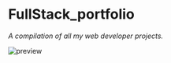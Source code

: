 # FullStack_portfolio
*A compilation of all my web developer projects.*

![preview](https://user-images.githubusercontent.com/103174369/222276631-08b1690a-9176-4461-802d-7b615eba7025.png)
